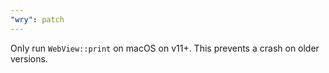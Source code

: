 ```yaml
---
"wry": patch
---
```


Only run `WebView::print` on macOS on v11+. This prevents a crash on older versions.
